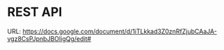 # REST API

URL: https://docs.google.com/document/d/1iTLkkad3Z0znRfZjubCAaJA-vgz8CsPJpnbJBOIigQg/edit#


